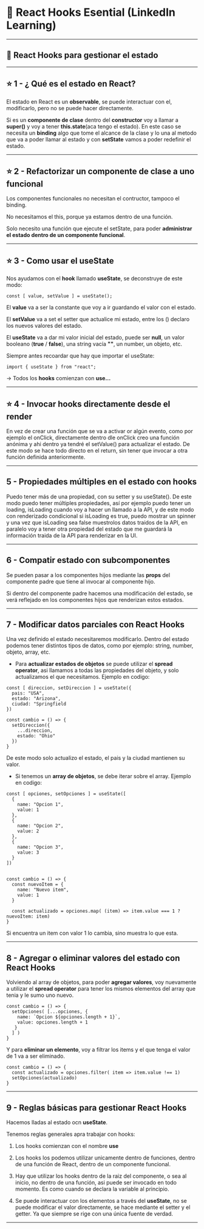# :book: React Hooks Esential (LinkedIn Learning)

---

## :star2: React Hooks para gestionar el estado

---

## :star: 1 - ¿ Qué es el estado en React?

El estado en React es un **observable**, se puede interactuar con el, modificarlo, pero no se puede hacer directamente.

Si es un **componente de clase** dentro del **constructor** voy a llamar a **super()** y voy a tener **this.state**(aca tengo el estado). En este caso se necesita un **binding** algo que tome el alcance de la clase y lo una al metodo que va a poder llamar al estado y con **setState** vamos a poder redefinir el estado.



---

## :star: 2 - Refactorizar un componente de clase a uno funcional


Los componentes funcionales no necesitan el contructor, tampoco el binding.

No necesitamos el this, porque ya estamos dentro de una función.

Solo necesito una función que ejecute el setState, para poder **administrar el estado dentro de un componente funcional**.

---

## :star: 3 - Como usar el useState

Nos ayudamos con el **hook** llamado **useState**, se deconstruye de este modo:

```JSX
const [ value, setValue ] = useState();
```

El **value** va a ser la constante que voy a ir guardando el valor con el estado.

El **setValue** va a set el setter que actualice mi estado, entre los () declaro los nuevos valores del estado.

El **useState** va a dar mi valor inicial del estado, puede ser **null**, un valor booleano (**true** / **false**), una string vacía **""**, un number, un objeto, etc.

Siempre antes recoardar que hay que importar el useState: 
```JSX
import { useState } from "react";
```

-> Todos los **hooks** comienzan con **use...**

---

## :star: 4 - Invocar hooks directamente desde el render

En vez de crear una función que se va a activar or algún evento, como por ejemplo el onClick, directamente dentro dle onClick creo una función anónima y ahi dentro ya tendré el setValue() para actualizar el estado. De este modo se hace todo directo en el return, sin tener que invocar a otra función definida anteriormente.

---

## 5 - Propiedades múltiples en el estado con hooks

Puedo tener más de una propiedad, con su setter y su useState(). De este modo puedo tener múltiples propiedades, así por ejemplo puedo tener un loading, isLoading cuando voy a hacer un llamado a la API, y de este modo con renderizado condicional si isLoading es true, puedo mostrar un spinner y una vez que isLoading sea false muestrolos datos traidos de la API, en paralelo voy a tener otra propiedad del estado que me guardará la información traida de la API para renderizar en la UI.

---

## 6 - Compatir estado con subcomponentes

Se pueden pasar a los componentes hijos mediante las **props** del componente padre que tiene al invocar al componente hijo.

Si dentro del componente padre hacemos una modificación del estado, se verá reflejado en los componentes hijos que renderizan estos estados.

---

## 7 - Modificar datos parciales con React Hooks

Una vez definido el estado necesitaremos modificarlo. Dentro del estado podemos tener distintos tipos de datos, como por ejemplo: string, number, objeto, array, etc.

- Para **actualizar estados de objetos** se puede utilizar el **spread operator**, asi llamamos a todas las propiedades del objeto, y solo actualizamos el que necesitamos. Ejemplo en codigo:


```JSX
const [ direccion, setDireccion ] = useState({
  pais: "USA",
  estado: "Arizona",
  ciudad: "Springfield
})

const cambio = () => {
  setDireccion({
    ...direccion,
    estado: "Ohio"
  })
}
```

De este modo solo actualizo el estado, el pais y la ciudad mantienen su valor.


- Si tenemos un **array de objetos**, se debe iterar sobre el array. Ejemplo en codigo:

```JSX
const [ opciones, setOpciones ] = useState([
  {
    name: "Opcion 1",
    value: 1
  },
  {
    name: "Opcion 2",
    value: 2
  },
  {
    name: "Opcion 3",
    value: 3
  }
])


const cambio = () => {
  const nuevoItem = {
    name: "Nuevo item",
    value: 1
  }
  
  const actualizado = opciones.map( (item) => item.value === 1 ? nuevoItem: item)
}
```

Si encuentra un item con valor 1 lo cambia, sino muestra lo que esta.

---

## 8 - Agregar o eliminar valores del estado con React Hooks

Volviendo al array de objetos, para poder **agregar valores**, voy nuevamente a utilizar el **spread operator** para tener los mismos elementos del array que tenia y le sumo uno nuevo.

```JSX
const cambio = () => {
  setOpciones( [...opciones, { 
    name: `Opcion ${opciones.length + 1}`, 
    value: opciones.length + 1
   } 
  ] )
}
```

Y para **eliminar un elemento**, voy a filtrar los items y el que tenga el valor de 1 va a ser eliminado.

```JSX
const cambio = () => {
  const actualizado = opciones.filter( item => item.value !== 1)
  setOpciones(actualizado)
}
```


----

## 9 - Reglas básicas para gestionar React Hooks


Hacemos lladas al estado ocn **useState**.

Tenemos reglas generales apra trabajar con hooks:

1. Los hooks comienzan con el nombre **use**

2. Los hooks los podemos utilizar unicamente dentro de funciones, dentro de una función de React, dentro de un componente funcional.

3. Hay que utilizar los hooks dentro de la raiz del componente, o sea al inicio, no dentro de una función, asi puede ser invocado en todo momento. Es como cuando se declara la variable al principio.

4. Se puede interactuar con los elementos a través del **useState**, no se puede modificar el valor directamente, se hace mediante el setter y el getter. Ya que siempre se rige con una única fuente de verdad.



---

